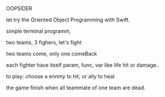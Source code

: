 OOPSIDER                                          

let try the Oriented Object Programming with Swift.

simple terminal programm, 

two teams, 3 fighers, let's fight

two teams come, only one comeBack

each fighter have itself param, func, var like life hit or damage.. 

to play: choose a ennmy to hit, or ally to heal

the game finish when all teammate of one team are dead.

